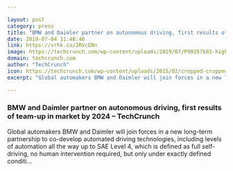 ```yaml
---

layout: post
category: press
title: "BMW and Daimler partner on autonomous driving, first results of team-up in market by 2024"
date: 2019-07-04 11:48:40
link: https://vrhk.co/2RVcERn
image: https://techcrunch.com/wp-content/uploads/2019/07/P90357683-highRes.jpg?w=764
domain: techcrunch.com
author: "TechCrunch"
icon: https://techcrunch.com/wp-content/uploads/2015/02/cropped-cropped-favicon-gradient.png?w=180
excerpt: "Global automakers BMW and Daimler will join forces in a new long-term partnership to co-develop automated driving technologies, including levels of automation all the way up to SAE Level 4, which is defined as full self-driving, no human intervention required, but only under exactly defined conditi…"

---
```


### BMW and Daimler partner on autonomous driving, first results of team-up in market by 2024 – TechCrunch

Global automakers BMW and Daimler will join forces in a new long-term partnership to co-develop automated driving technologies, including levels of automation all the way up to SAE Level 4, which is defined as full self-driving, no human intervention required, but only under exactly defined conditi…